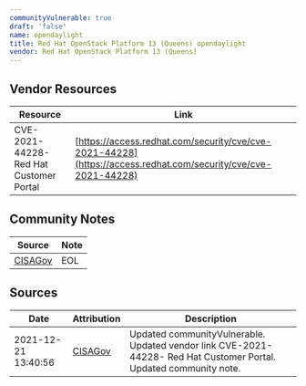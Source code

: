 ```yaml
---
communityVulnerable: true
draft: 'false'
name: opendaylight
title: Red Hat OpenStack Platform 13 (Queens) opendaylight
vendor: Red Hat OpenStack Platform 13 (Queens)
---
```


## Vendor Resources
| Resource | Link |
| --- | --- |
| CVE-2021-44228- Red Hat Customer Portal | [https://access.redhat.com/security/cve/cve-2021-44228](https://access.redhat.com/security/cve/cve-2021-44228) |


## Community Notes
| Source | Note |
| --- | --- |
| [CISAGov](https://raw.githubusercontent.com/cisagov/log4j-affected-db/develop/README.md) | EOL |

## Sources
| Date | Attribution | Description |
| --- | --- | --- |
| 2021-12-21 13:40:56 | [CISAGov](https://raw.githubusercontent.com/cisagov/log4j-affected-db/develop/README.md) | Updated communityVulnerable. Updated vendor link CVE-2021-44228- Red Hat Customer Portal. Updated community note.  |
